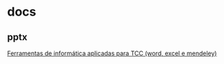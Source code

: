 # docs

## pptx
[Ferramentas de informática aplicadas para TCC (word, excel e mendeley)](slides/informatica_tcc_2020-09-21.pptx)
